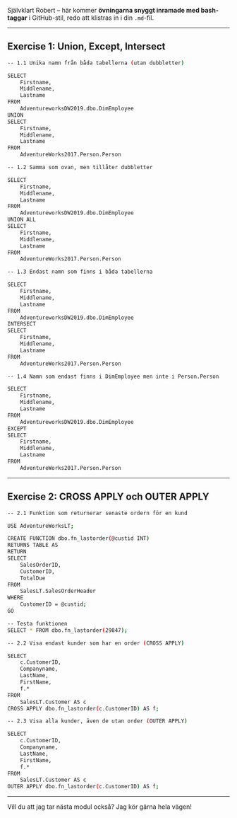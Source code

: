 Självklart Robert – här kommer **övningarna snyggt inramade med bash-taggar** i GitHub-stil, redo att klistras in i din `.md`-fil.

---

## Exercise 1: Union, Except, Intersect

```bash
-- 1.1 Unika namn från båda tabellerna (utan dubbletter)

SELECT
	Firstname,
	Middlename,
	Lastname
FROM 
	AdventureworksDW2019.dbo.DimEmployee
UNION 
SELECT
	Firstname,
	Middlename,
	Lastname
FROM 
	AdventureWorks2017.Person.Person
```

```bash
-- 1.2 Samma som ovan, men tillåter dubbletter

SELECT
	Firstname,
	Middlename,
	Lastname
FROM 
	AdventureworksDW2019.dbo.DimEmployee
UNION ALL
SELECT
	Firstname,
	Middlename,
	Lastname
FROM 
	AdventureWorks2017.Person.Person
```

```bash
-- 1.3 Endast namn som finns i båda tabellerna

SELECT
	Firstname,
	Middlename,
	Lastname
FROM 
	AdventureworksDW2019.dbo.DimEmployee
INTERSECT
SELECT
	Firstname,
	Middlename,
	Lastname
FROM 
	AdventureWorks2017.Person.Person
```

```bash
-- 1.4 Namn som endast finns i DimEmployee men inte i Person.Person

SELECT
	Firstname,
	Middlename,
	Lastname
FROM 
	AdventureworksDW2019.dbo.DimEmployee
EXCEPT
SELECT
	Firstname,
	Middlename,
	Lastname
FROM 
	AdventureWorks2017.Person.Person
```

---

## Exercise 2: CROSS APPLY och OUTER APPLY

```bash
-- 2.1 Funktion som returnerar senaste ordern för en kund

USE AdventureWorksLT;

CREATE FUNCTION dbo.fn_lastorder(@custid INT)
RETURNS TABLE AS 
RETURN
SELECT
	SalesOrderID,
	CustomerID,
	TotalDue
FROM
	SalesLT.SalesOrderHeader
WHERE 
	CustomerID = @custid;
GO

-- Testa funktionen
SELECT * FROM dbo.fn_lastorder(29847);
```

```bash
-- 2.2 Visa endast kunder som har en order (CROSS APPLY)

SELECT
	c.CustomerID,
	Companyname,
	LastName,
	FirstName,
	f.*
FROM
	SalesLT.Customer AS c
CROSS APPLY dbo.fn_lastorder(c.CustomerID) AS f;
```

```bash
-- 2.3 Visa alla kunder, även de utan order (OUTER APPLY)

SELECT
	c.CustomerID,
	Companyname,
	LastName,
	FirstName,
	f.*
FROM
	SalesLT.Customer AS c
OUTER APPLY dbo.fn_lastorder(c.CustomerID) AS f;
```

---

Vill du att jag tar nästa modul också? Jag kör gärna hela vägen!
